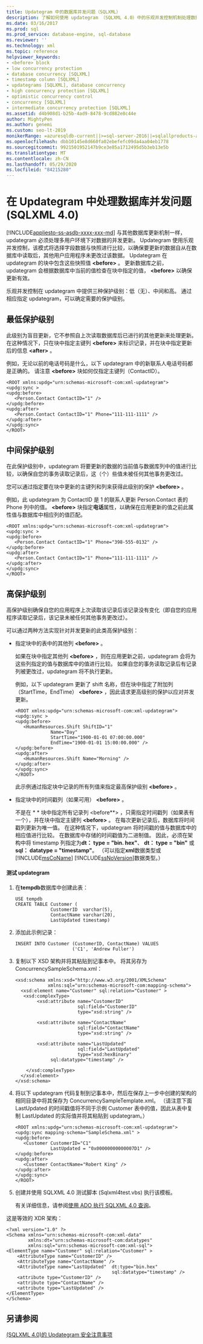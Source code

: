 ```yaml
---
title: Updategram 中的数据库并发问题（SQLXML）
description: 了解如何使用 updategram （SQLXML 4.0）中的乐观并发控制机制处理数据库并发问题。
ms.date: 03/16/2017
ms.prod: sql
ms.prod_service: database-engine, sql-database
ms.reviewer: ''
ms.technology: xml
ms.topic: reference
helpviewer_keywords:
- <before> block
- low concurrency protection
- database concurrency [SQLXML]
- timestamp column [SQLXML]
- updategrams [SQLXML], database concurrency
- high concurrency protection [SQLXML]
- optimistic concurrency control
- concurrency [SQLXML]
- intermediate concurrency protection [SQLXML]
ms.assetid: d4b908d1-b25b-4ad9-8478-9cd882e8c44e
author: MightyPen
ms.author: genemi
ms.custom: seo-lt-2019
monikerRange: =azuresqldb-current||>=sql-server-2016||=sqlallproducts-allversions||>=sql-server-linux-2017||=azuresqldb-mi-current
ms.openlocfilehash: dbb10145e8d660fa02ebefefc09da4aa04eb1778
ms.sourcegitcommit: 9921501952147b9ce3e85a1712495d5b3eb13e5b
ms.translationtype: MT
ms.contentlocale: zh-CN
ms.lasthandoff: 05/29/2020
ms.locfileid: "84215280"
---
```

# <a name="handling-database-concurrency-issues-in-updategrams-sqlxml-40"></a>在 Updategram 中处理数据库并发问题 (SQLXML 4.0)
[!INCLUDE[appliesto-ss-asdb-xxxx-xxx-md](../../../includes/appliesto-ss-asdb-xxxx-xxx-md.md)]
  与其他数据库更新机制一样，updategram 必须处理多用户环境下对数据的并发更新。 Updategram 使用乐观并发控制，该模式将选择字段数据与快照进行比较，以确保要更新的数据自从在数据库中读取后，其他用户应用程序未更改过该数据。 Updategram 在 updategram 的块中包含这些快照值 **\<before>** 。 更新数据库之前，updategram 会根据数据库中当前的值检查在块中指定的值， **\<before>** 以确保更新有效。  
  
 乐观并发控制在 updategram 中提供三种保护级别：低（无）、中间和高。 通过相应指定 updategram，可以确定需要的保护级别。  
  
## <a name="lowest-level-of-protection"></a>最低保护级别  
 此级别为盲目更新，它不参照自上次读取数据库后已进行的其他更新来处理更新。 在这种情况下，只在块中指定主键列 **\<before>** 来标识记录，并在块中指定更新后的信息 **\<after>** 。  
  
 例如，无论以前的电话号码是什么，以下 updategram 中的新联系人电话号码都是正确的。 请注意 **\<before>** 块如何仅指定主键列（ContactID）。  
  
```  
<ROOT xmlns:updg="urn:schemas-microsoft-com:xml-updategram">  
<updg:sync >  
<updg:before>  
   <Person.Contact ContactID="1" />  
</updg:before>  
<updg:after>  
   <Person.Contact ContactID="1" Phone="111-111-1111" />  
</updg:after>  
</updg:sync>  
</ROOT>  
```  
  
## <a name="intermediate-level-of-protection"></a>中间保护级别  
 在此保护级别中，updategram 将要更新的数据的当前值与数据库列中的值进行比较，以确保自您的事务读取记录后，这（个）些值未被任何其他事务更改过。  
  
 您可以通过指定要在块中更新的主键列和列来获得此级别的保护 **\<before>** 。  
  
 例如，此 updategram 为 ContactID 是 1 的联系人更新 Person.Contact 表的 Phone 列中的值。 **\<before>** 块指定**电话**属性，以确保在应用更新的值之前此属性值与数据库中相应列的值匹配。  
  
```  
<ROOT xmlns:updg="urn:schemas-microsoft-com:xml-updategram">  
<updg:sync >  
<updg:before>  
   <Person.Contact ContactID="1" Phone="398-555-0132" />  
</updg:before>  
<updg:after>  
   <Person.Contact ContactID="1" Phone="111-111-1111" />  
</updg:after>  
</updg:sync>  
</ROOT>  
```  
  
## <a name="high-level-of-protection"></a>高保护级别  
 高保护级别确保自您的应用程序上次读取该记录后该记录没有变化（即自您的应用程序读取记录后，该记录未被任何其他事务更改过）。  
  
 可以通过两种方法实现针对并发更新的此类高保护级别：  
  
-   指定块中的表中的其他列 **\<before>** 。  
  
     如果在块中指定其他列 **\<before>** ，则在应用更新之前，updategram 会将为这些列指定的值与数据库中的值进行比较。 如果自您的事务读取记录后有记录列被更改过，updategram 将不执行更新。  
  
     例如，以下 updategram 更新了 shift 名称，但在块中指定了附加列（StartTime，EndTime） **\<before>** ，因此请求更高级别的保护以应对并发更新。  
  
    ```  
    <ROOT xmlns:updg="urn:schemas-microsoft-com:xml-updategram">  
    <updg:sync >  
    <updg:before>  
       <HumanResources.Shift ShiftID="1"   
                 Name="Day"   
                 StartTime="1900-01-01 07:00:00.000"   
                 EndTime="1900-01-01 15:00:00.000" />  
    </updg:before>  
    <updg:after>  
       <HumanResources.Shift Name="Morning" />  
    </updg:after>  
    </updg:sync>  
    </ROOT>  
    ```  
  
     此示例通过指定块中记录的所有列值来指定最高保护级别 **\<before>** 。  
  
-   指定块中的时间戳列（如果可用） **\<before>** 。  
  
     不是在 * * 块中指定所有记录列 \<before**> ，只需指定时间戳列（如果表有一个），并在块中指定主键列 **\<before>** 。 在每次更新记录后，数据库将时间戳列更新为唯一值。 在这种情况下，updategram 将时间戳的值与数据库中的相应值进行比较。 在数据库中存储的时间戳值为二进制值。 因此，必须在架构中将 timestamp 列指定为**dt： type = "bin. hex"**、 **dt： type = "bin"** 或**sql： datatype = "timestamp"**。 （可以指定**xml**数据类型或 [!INCLUDE[msCoName](../../../includes/msconame-md.md)] [!INCLUDE[ssNoVersion](../../../includes/ssnoversion-md.md)]数据类型。）  
  
#### <a name="to-test-the-updategram"></a>测试 updategram  
  
1.  在**tempdb**数据库中创建此表：  
  
    ```  
    USE tempdb  
    CREATE TABLE Customer (  
                 CustomerID  varchar(5),  
                 ContactName varchar(20),  
                 LastUpdated timestamp)  
    ```  
  
2.  添加此示例记录：  
  
    ```  
    INSERT INTO Customer (CustomerID, ContactName) VALUES   
                         ('C1', 'Andrew Fuller')  
    ```  
  
3.  复制以下 XSD 架构并将其粘贴到记事本中。 将其另存为 ConcurrencySampleSchema.xml：  
  
    ```  
    <xsd:schema xmlns:xsd="http://www.w3.org/2001/XMLSchema"  
                xmlns:sql="urn:schemas-microsoft-com:mapping-schema">  
      <xsd:element name="Customer" sql:relation="Customer" >  
       <xsd:complexType>  
            <xsd:attribute name="CustomerID"    
                           sql:field="CustomerID"   
                           type="xsd:string" />   
  
            <xsd:attribute name="ContactName"    
                           sql:field="ContactName"   
                           type="xsd:string" />  
  
            <xsd:attribute name="LastUpdated"   
                           sql:field="LastUpdated"   
                           type="xsd:hexBinary"   
                 sql:datatype="timestamp" />  
  
        </xsd:complexType>  
      </xsd:element>  
    </xsd:schema>  
    ```  
  
4.  将以下 updategram 代码复制到记事本中，然后在保存上一步中创建的架构的相同目录中将其保存为 ConcurrencySampleTemplate.xml。 （请注意下面 LastUpdated 的时间戳值将不同于示例 Customer 表中的值，因此从表中复制 LastUpdated 的实际值并将其粘贴到 updategram。）  
  
    ```  
    <ROOT xmlns:updg="urn:schemas-microsoft-com:xml-updategram">  
    <updg:sync mapping-schema="SampleSchema.xml" >  
    <updg:before>  
       <Customer CustomerID="C1"   
                 LastUpdated = "0x00000000000007D1" />  
    </updg:before>  
    <updg:after>  
       <Customer ContactName="Robert King" />  
    </updg:after>  
    </updg:sync>  
    </ROOT>  
    ```  
  
5.  创建并使用 SQLXML 4.0 测试脚本 (Sqlxml4test.vbs) 执行该模板。  
  
     有关详细信息，请参阅[使用 ADO 执行 SQLXML 4.0 查询](../../../relational-databases/sqlxml/using-ado-to-execute-sqlxml-4-0-queries.md)。  
  
 这是等效的 XDR 架构：  
  
```  
<?xml version="1.0" ?>  
<Schema xmlns="urn:schemas-microsoft-com:xml-data"  
        xmlns:dt="urn:schemas-microsoft-com:datatypes"  
        xmlns:sql="urn:schemas-microsoft-com:xml-sql">  
<ElementType name="Customer" sql:relation="Customer" >  
    <AttributeType name="CustomerID" />  
    <AttributeType name="ContactName" />  
    <AttributeType name="LastUpdated"  dt:type="bin.hex"   
                                       sql:datatype="timestamp" />  
    <attribute type="CustomerID" />  
    <attribute type="ContactName" />  
    <attribute type="LastUpdated" />  
</ElementType>  
</Schema>  
```  
  
## <a name="see-also"></a>另请参阅  
 [&#40;SQLXML 4.0&#41;的 Updategram 安全注意事项](../../../relational-databases/sqlxml-annotated-xsd-schemas-xpath-queries/security/updategram-security-considerations-sqlxml-4-0.md)  
  
  
